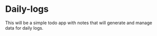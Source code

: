 # Daily-logs
This will be a simple todo app with notes that will generate and manage data for daily logs.
